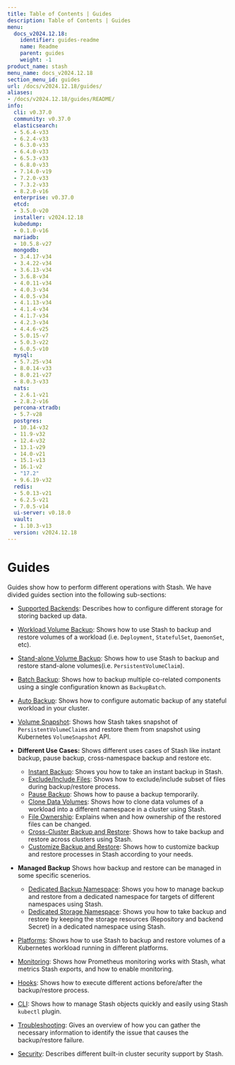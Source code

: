 ```yaml
---
title: Table of Contents | Guides
description: Table of Contents | Guides
menu:
  docs_v2024.12.18:
    identifier: guides-readme
    name: Readme
    parent: guides
    weight: -1
product_name: stash
menu_name: docs_v2024.12.18
section_menu_id: guides
url: /docs/v2024.12.18/guides/
aliases:
- /docs/v2024.12.18/guides/README/
info:
  cli: v0.37.0
  community: v0.37.0
  elasticsearch:
  - 5.6.4-v33
  - 6.2.4-v33
  - 6.3.0-v33
  - 6.4.0-v33
  - 6.5.3-v33
  - 6.8.0-v33
  - 7.14.0-v19
  - 7.2.0-v33
  - 7.3.2-v33
  - 8.2.0-v16
  enterprise: v0.37.0
  etcd:
  - 3.5.0-v20
  installer: v2024.12.18
  kubedump:
  - 0.1.0-v16
  mariadb:
  - 10.5.8-v27
  mongodb:
  - 3.4.17-v34
  - 3.4.22-v34
  - 3.6.13-v34
  - 3.6.8-v34
  - 4.0.11-v34
  - 4.0.3-v34
  - 4.0.5-v34
  - 4.1.13-v34
  - 4.1.4-v34
  - 4.1.7-v34
  - 4.2.3-v34
  - 4.4.6-v25
  - 5.0.15-v7
  - 5.0.3-v22
  - 6.0.5-v10
  mysql:
  - 5.7.25-v34
  - 8.0.14-v33
  - 8.0.21-v27
  - 8.0.3-v33
  nats:
  - 2.6.1-v21
  - 2.8.2-v16
  percona-xtradb:
  - 5.7-v28
  postgres:
  - 10.14-v32
  - 11.9-v32
  - 12.4-v32
  - 13.1-v29
  - 14.0-v21
  - 15.1-v13
  - 16.1-v2
  - "17.2"
  - 9.6.19-v32
  redis:
  - 5.0.13-v21
  - 6.2.5-v21
  - 7.0.5-v14
  ui-server: v0.18.0
  vault:
  - 1.10.3-v13
  version: v2024.12.18
---
```


# Guides

Guides show how to perform different operations with Stash. We have divided guides section into the following sub-sections:

- [Supported Backends](/docs/v2024.12.18/guides/backends/overview/): Describes how to configure different storage for storing backed up data.
- [Workload Volume Backup](/docs/v2024.12.18/guides/workloads/overview/): Shows how to use Stash to backup and restore volumes of a workload (i.e. `Deployment`, `StatefulSet`, `DaemonSet`, etc).
- [Stand-alone Volume Backup](/docs/v2024.12.18/guides/volumes/overview/): Shows how to use Stash to backup and restore stand-alone volumes(i.e. `PersistentVolumeClaim`).
- [Batch Backup](/docs/v2024.12.18/guides/batch-backup/overview/): Shows how to backup multiple co-related components using a single configuration known as `BackupBatch`.
- [Auto Backup](/docs/v2024.12.18/guides/auto-backup/overview/): Shows how to configure automatic backup of any stateful workload in your cluster.
- [Volume Snapshot](/docs/v2024.12.18/guides/volumesnapshot/overview/): Shows how Stash takes snapshot of `PersistentVolumeClaim`s and restore them from snapshot using Kubernetes `VolumeSnapshot` API.

- **Different Use Cases:**
Shows different uses cases of Stash like instant backup, pause backup, cross-namespace backup and restore etc.

  - [Instant Backup](/docs/v2024.12.18/guides/use-cases/instant-backup/): Shows you how to take an instant backup in Stash.
  - [Exclude/Include Files](/docs/v2024.12.18/guides/use-cases/exclude-include-files/): Shows how to exclude/include subset of files during backup/restore process.
  - [Pause Backup](/docs/v2024.12.18/guides/use-cases/pause-backup/): Shows how to pause a backup temporarily.
  - [Clone Data Volumes](/docs/v2024.12.18/guides/use-cases/clone-pvc/): Shows how to clone data volumes of a workload into a different namespace in a cluster using Stash.
  - [File Ownership](/docs/v2024.12.18/guides/use-cases/ownership/): Explains when and how ownership of the restored files can be changed.
  - [Cross-Cluster Backup and Restore](/docs/v2024.12.18/guides/use-cases/cross-cluster-backup/): Shows how to take backup and restore across clusters using Stash.
  - [Customize Backup and Restore](/docs/v2024.12.18/guides/use-cases/customize-backup-restore/): Shows how to customize backup and restore processes in Stash according to your needs.

- **Managed Backup**
Shows how backup and restore can be managed in some specific scenerios.
  - [Dedicated Backup Namespace](/docs/v2024.12.18/guides/managed-backup/dedicated-backup-namespace/): Shows you how to manage backup and restore from a dedicated namespace for targets of different namespaces using Stash.
  - [Dedicated Storage Namespace](/docs/v2024.12.18/guides/managed-backup/dedicated-storage-namespace/): Shows you how to take backup and restore by keeping the storage resources (Repository and backend Secret) in a dedicated namespace using Stash.

- [Platforms](/docs/v2024.12.18/guides/platforms/eks-irsa/): Shows how to use Stash to backup and restore volumes of a Kubernetes workload running in different platforms.
- [Monitoring](/docs/v2024.12.18/guides/monitoring/overview/): Shows how Prometheus monitoring works with Stash, what metrics Stash exports, and how to enable monitoring.
- [Hooks](/docs/v2024.12.18/guides/hooks/overview/): Shows how to execute different actions before/after the backup/restore process.
- [CLI](/docs/v2024.12.18/guides/cli/kubectl-plugin/): Shows how to manage Stash objects quickly and easily using Stash `kubectl` plugin.
- [Troubleshooting](/docs/v2024.12.18/guides/troubleshooting/how-to-troubleshoot/): Gives an overview of how you can gather the necessary information to identify the issue that causes the backup/restore failure.
- [Security](/docs/v2024.12.18/guides/security/rbac/): Describes different built-in cluster security support by Stash.
